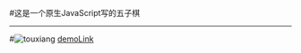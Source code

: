 #这是一个原生JavaScript写的五子棋
***
#![touxiang](https://avatars2.githubusercontent.com/u/23147785?v=3&s=40)
[demoLink](https://github.com/applejzb/wuziqi/tree/master/wuziqi/html)
